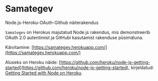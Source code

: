 # Samategev

Node.js-Heroku-OAuth-Github näiterakendus

`Samategev` on Herokus majutatud Node.js rakendus, mis demonstreerib OAuth 2.0 autentimist ja GitHubi kasutamist rakenduse püsimäluna.

Käivitamine: [https://samategev.herokuapp.com/](https://samategev.herokuapp.com/)

Aluseks on Heroku näide: [https://github.com/heroku/node-js-getting-started](https://github.com/heroku/node-js-getting-started), kirjeldatud: [Getting Started with Node on Heroku](https://devcenter.heroku.com/articles/getting-started-with-nodejs).


